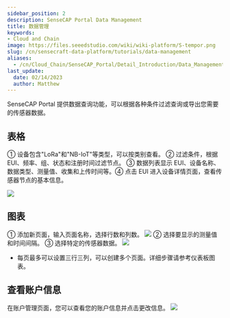 ```yaml
---
sidebar_position: 2
description: SenseCAP Portal Data Management
title: 数据管理
keywords:
- Cloud and Chain
image: https://files.seeedstudio.com/wiki/wiki-platform/S-tempor.png        
slug: /cn/sensecraft-data-platform/tutorials/data-management
aliases:
  - /cn/Cloud_Chain/SenseCAP_Portal/Detail_Introduction/Data_Management
last_update:
  date: 02/14/2023
  author: Matthew
---
```



SenseCAP Portal 提供数据查询功能，可以根据各种条件过滤查询或导出您需要的传感器数据。

## 表格

① 设备包含"LoRa"和"NB-IoT"等类型，可以按类别查看。
② 过滤条件，根据 EUI、频率、组、状态和注册时间过滤节点。
③ 数据列表显示 EUI、设备名称、数据类型、测量值、收集和上传时间等。④ 点击 EUI 进入设备详情页面，查看传感器节点的基本信息。

![](https://sensecap-docs.seeed.cc/images/sensecap_portal/EN-data_management-1.jpg)

## 图表

① 添加新页面，输入页面名称，选择行数和列数。
![](https://sensecap-docs.seeed.cc/images/sensecap_portal/EN-data_management-2.jpg)
② 选择要显示的测量值和时间间隔。
③ 选择特定的传感器数据。
![](https://sensecap-docs.seeed.cc/images/sensecap_portal/EN-data_management-3.jpg)

- 每页最多可以设置三行三列，可以创建多个页面。详细步骤请参考仪表板图表。

## 查看账户信息

在账户管理页面，您可以查看您的账户信息并点击更改信息。
![](https://sensecap-docs.seeed.cc/images/sensecap_portal/EN-data_management-4.jpg)